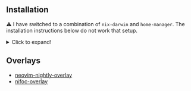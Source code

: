 ## Installation

⚠️ I have switched to a combination of `nix-darwin` and `home-manager`. The installation instructions below do not work that setup.

<details>
  <summary>Click to expand!</summary>

  ```bash
  # nix
  sh <(curl -L https://nixos.org/nix/install)

  sudo echo 'experimental-features = nix-command flakes' >> /etc/nix/nix.conf
  sudo echo 'keep-derivations = true' >> /etc/nix/nix.conf
  sudo echo 'keep-outputs = true' >> /etc/nix/nix.conf
  sudo echo 'auto-optimise-store = true' >> /etc/nix/nix.conf

  # home-manager
  nix-channel --add https://github.com/nix-community/home-manager/archive/master.tar.gz home-manager
  nix-channel --update
  nix-shell '<home-manager>' -A install

  # Configuration
  cd ~/.config
  git clone git@github.com:nifoc/dotfiles.git nixpkgs
  home-manager switch --flake ~/.config/nixpkgs/#$USER

  sudo cachix use nix-community
  ```
</details>

## Overlays

* [neovim-nightly-overlay](https://github.com/nix-community/neovim-nightly-overlay)
* [nifoc-overlay](https://github.com/nifoc/nix-overlay)

